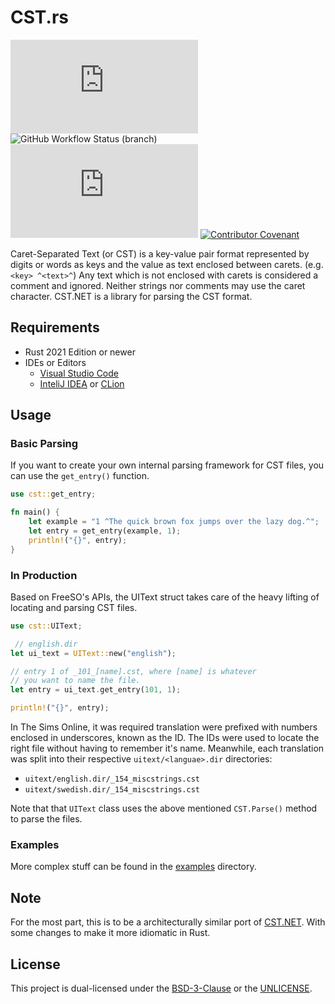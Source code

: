 # CST.rs

[![GitHub license](https://img.shields.io/github/license/tonytins/cst.rs)](https://github.com/tonytins/cst.rs/blob/main/LICENSE) ![GitHub Workflow Status (branch)](https://img.shields.io/github/workflow/status/tonytins/cst.rs/Rust/main) ![GitHub commit activity](https://img.shields.io/github/commit-activity/w/tonytins/cst.rs)  [![Contributor Covenant](https://img.shields.io/badge/Contributor%20Covenant-v2.0%20adopted-ff69b4.svg)](code_of_conduct.md)

Caret-Separated Text (or CST) is a key-value pair format represented by digits or words as keys and the value as text enclosed between carets. (e.g. ``<key> ^<text>^``) Any text which is not enclosed with carets is considered a comment and ignored. Neither strings nor comments may use the caret character. CST.NET is a library for parsing the CST format.

## Requirements

- Rust 2021 Edition or newer
- IDEs or Editors
  - [Visual Studio Code](https://code.visualstudio.com/)
  - [InteliJ IDEA](https://www.jetbrains.com/idea/) or [CLion](https://www.jetbrains.com/clion/)

## Usage

### Basic Parsing

If you want to create your own internal parsing framework for CST files, you can use the ``get_entry()`` function.

```rust
use cst::get_entry;

fn main() {
    let example = "1 ^The quick brown fox jumps over the lazy dog.^";
    let entry = get_entry(example, 1);
    println!("{}", entry);
}
```

### In Production

Based on FreeSO's APIs, the UIText struct takes care of the heavy lifting of locating and parsing CST files.

```rust
use cst::UIText;

 // english.dir
let ui_text = UIText::new("english");

// entry 1 of _101_[name].cst, where [name] is whatever 
// you want to name the file.
let entry = ui_text.get_entry(101, 1);

println!("{}", entry);
```

In The Sims Online, it was required translation were prefixed with numbers enclosed in underscores, known as the ID. The IDs were used to locate the right file without having to remember it's name. Meanwhile, each translation was split into their respective ``uitext/<languae>.dir`` directories:

- ``uitext/english.dir/_154_miscstrings.cst``
- ``uitext/swedish.dir/_154_miscstrings.cst``

Note that that ``UIText`` class uses the above mentioned ``CST.Parse()`` method to parse the files.

### Examples

More complex stuff can be found in the [examples](./examples) directory.

## Note

For the most part, this is to be a architecturally similar port of [CST.NET](https://github.com/tonytins/cst.rs). With some changes to make it more idiomatic in Rust.

## License

This project is dual-licensed under the [BSD-3-Clause](COPYING) or the [UNLICENSE](UNLICENSE).

